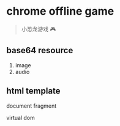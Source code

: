 # chrome offline game

> 小恐龙游戏 🎮

## base64 resource

1. image
2. audio

## html template

document fragment

virtual dom

